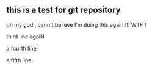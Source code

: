 ## this is a test for git repository

oh my god , cann't believe I'm doing this again !!! WTF !

third line agaiN

a fourth line

a fifth line
